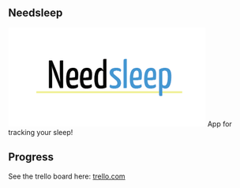 ## Needsleep
![Needsleep logo](./public/images/needSleep.png)
App for tracking your sleep!

## Progress
See the trello board here: [trello.com](https://trello.com/b/IoNT9oOG/needsleep)